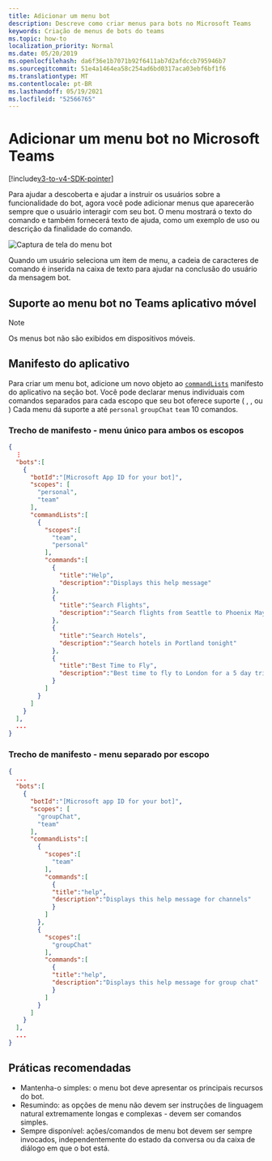 ```yaml
---
title: Adicionar um menu bot
description: Descreve como criar menus para bots no Microsoft Teams
keywords: Criação de menus de bots do teams
ms.topic: how-to
localization_priority: Normal
ms.date: 05/20/2019
ms.openlocfilehash: da6f36e1b7071b92f6411ab7d2afdccb795946b7
ms.sourcegitcommit: 51e4a1464ea58c254ad6bd0317aca03ebf6bf1f6
ms.translationtype: MT
ms.contentlocale: pt-BR
ms.lasthandoff: 05/19/2021
ms.locfileid: "52566765"
---
```

# <a name="add-a-bot-menu-in-microsoft-teams"></a>Adicionar um menu bot no Microsoft Teams

[!include[v3-to-v4-SDK-pointer](~/includes/v3-to-v4-pointer-bots.md)]

Para ajudar a descoberta e ajudar a instruir os usuários sobre a funcionalidade do bot, agora você pode adicionar menus que aparecerão sempre que o usuário interagir com seu bot. O menu mostrará o texto do comando e também fornecerá texto de ajuda, como um exemplo de uso ou descrição da finalidade do comando.

![Captura de tela do menu bot](~/assets/images/bots/bot-menus-bot-menu-sample.png)

Quando um usuário seleciona um item de menu, a cadeia de caracteres de comando é inserida na caixa de texto para ajudar na conclusão do usuário da mensagem bot.

## <a name="bot-menu-support-on-teams-mobile-app"></a>Suporte ao menu bot no Teams aplicativo móvel
> [!NOTE] 
> Os menus bot não são exibidos em dispositivos móveis.

## <a name="app-manifest"></a>Manifesto do aplicativo

Para criar um menu bot, adicione um novo objeto ao [`commandLists`](~/resources/schema/manifest-schema.md#botscommandlists) manifesto do aplicativo na seção bot. Você pode declarar menus individuais com comandos separados para cada escopo que seu bot oferece suporte ( , , ou ) Cada menu dá suporte a até `personal` `groupChat` `team` 10 comandos.

### <a name="manifest-excerpt---single-menu-for-both-scopes"></a>Trecho de manifesto - menu único para ambos os escopos

```json
{
  ⋮
  "bots":[
    {
      "botId":"[Microsoft App ID for your bot]",
      "scopes": [
        "personal",
        "team"
      ],
      "commandLists":[
        {
          "scopes":[
            "team",
            "personal"
          ],
          "commands":[
            {
              "title":"Help",
              "description":"Displays this help message"
            },
            {
              "title":"Search Flights",
              "description":"Search flights from Seattle to Phoenix May 2-5 departing after 3pm"
            },
            {
              "title":"Search Hotels",
              "description":"Search hotels in Portland tonight"
            },
            {
              "title":"Best Time to Fly",
              "description":"Best time to fly to London for a 5 day trip this summer"
            }
          ]
        }
      ]
    }
  ],
  ...
}
```

### <a name="manifest-excerpt---separate-menu-per-scope"></a>Trecho de manifesto - menu separado por escopo

```json
{
  ...
  "bots":[
    {
      "botId":"[Microsoft app ID for your bot]",
      "scopes": [
        "groupChat",
        "team"
      ],
      "commandLists":[
        {
          "scopes":[
            "team"
          ],
          "commands":[
            {
            "title":"help",
            "description":"Displays this help message for channels"
            }
          ]
        },
        {
          "scopes":[
            "groupChat"
          ],
          "commands":[
            {
            "title":"help",
            "description":"Displays this help message for group chat"
            }
          ]
        }
      ]
    }
  ],
  ...
}
```

## <a name="best-practices"></a>Práticas recomendadas

* Mantenha-o simples: o menu bot deve apresentar os principais recursos do bot.
* Resumindo: as opções de menu não devem ser instruções de linguagem natural extremamente longas e complexas - devem ser comandos simples.
* Sempre disponível: ações/comandos de menu bot devem ser sempre invocados, independentemente do estado da conversa ou da caixa de diálogo em que o bot está.
